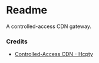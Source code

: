 # Readme
A controlled-access CDN gateway.

### Credits
- [Controlled-Access CDN - Hcpty](https://github.com/hcpty/controlled-access-cdn)
